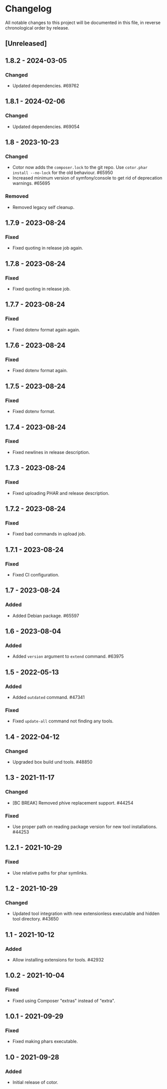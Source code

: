 # Changelog

All notable changes to this project will be documented in this file, in reverse chronological order by release.

## [Unreleased]

## 1.8.2 - 2024-03-05

### Changed

- Updated dependencies. #69762

## 1.8.1 - 2024-02-06

### Changed

- Updated dependencies. #69054

## 1.8 - 2023-10-23

### Changed

- Cotor now adds the `composer.lock` to the git repo. Use `cotor.phar install --no-lock` for the old behaviour. #65950
- Increased minimum version of symfony/console to get rid of deprecation warnings. #65695

### Removed

- Removed legacy self cleanup.

## 1.7.9 - 2023-08-24

### Fixed

- Fixed quoting in release job again.

## 1.7.8 - 2023-08-24

### Fixed

- Fixed quoting in release job.

## 1.7.7 - 2023-08-24

### Fixed

- Fixed dotenv format again again.

## 1.7.6 - 2023-08-24

### Fixed

- Fixed dotenv format again.

## 1.7.5 - 2023-08-24

### Fixed

- Fixed dotenv format.

## 1.7.4 - 2023-08-24

### Fixed

- Fixed newlines in release description.

## 1.7.3 - 2023-08-24

### Fixed

- Fixed uploading PHAR and release description.

## 1.7.2 - 2023-08-24

### Fixed

- Fixed bad commands in upload job.

## 1.7.1 - 2023-08-24

### Fixed

- Fixed CI configuration.

## 1.7 - 2023-08-24

### Added

- Added Debian package. #65597

## 1.6 - 2023-08-04

### Added

- Added `version` argument to `extend` command. #63975

## 1.5 - 2022-05-13

### Added

- Added `outdated` command. #47341

### Fixed

- Fixed `update-all` command not finding any tools.

## 1.4 - 2022-04-12

### Changed

- Upgraded box build und tools. #48850

## 1.3 - 2021-11-17

### Changed

- [BC BREAK] Removed phive replacement support. #44254 

### Fixed

- Use proper path on reading package version for new tool installations. #44253
 
## 1.2.1 - 2021-10-29

### Fixed

- Use relative paths for phar symlinks.

## 1.2 - 2021-10-29

### Changed

- Updated tool integration with new extensionless executable and hidden tool directory. #43650

## 1.1 - 2021-10-12

### Added

- Allow installing extensions for tools. #42932

## 1.0.2 - 2021-10-04

### Fixed

- Fixed using Composer "extras" instead of "extra".

## 1.0.1 - 2021-09-29

### Fixed

- Fixed making phars executable.

## 1.0 - 2021-09-28

### Added

- Initial release of cotor.

